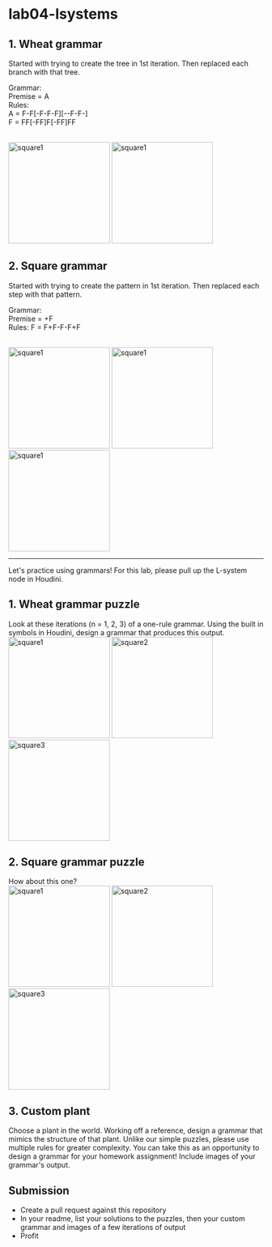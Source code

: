 # lab04-lsystems

## 1. Wheat grammar

Started with trying to create the tree in 1st iteration. Then replaced each branch with that tree.

Grammar:
\
Premise = A
\
Rules:
\
A = F-F[-F-F-F][--F-F-]
\
F = FF[-FF]F[-FF]FF

\
<img width="200" alt="square1" src="https://user-images.githubusercontent.com/90112787/194322209-324282dd-c691-46a4-8f67-ab525d4a8c9e.jpg">
<img width="200" alt="square1" src="https://user-images.githubusercontent.com/90112787/194322287-55045511-71b7-4b28-aded-11e851d072f4.jpg">


## 2. Square grammar

Started with trying to create the pattern in 1st iteration. Then replaced each step with that pattern.

Grammar:
\
Premise = +F
\
Rules:
F = F+F-F-F+F

\
<img width="200" alt="square1" src="https://user-images.githubusercontent.com/90112787/194323290-1e4b9411-42e9-496b-8234-f4d670648751.jpg">
<img width="200" alt="square1" src="https://user-images.githubusercontent.com/90112787/194323300-2dc478b7-e366-4901-b70b-be2999f97ebe.jpg">
<img width="200" alt="square1" src="https://user-images.githubusercontent.com/90112787/194392563-3f5484cc-1747-488b-a0d6-b55319a8c432.jpg">


---
Let's practice using grammars! For this lab, please pull up the L-system node in Houdini.

## 1. Wheat grammar puzzle
Look at these iterations (n = 1, 2, 3) of a one-rule grammar. Using the built in symbols in Houdini, design a grammar that produces this output.\
<img width="200" alt="square1" src="https://user-images.githubusercontent.com/1758825/193949661-a3a0e1f7-7d68-4b9e-8384-d9991e1e9fd2.png">
<img width="200" alt="square2" src="https://user-images.githubusercontent.com/1758825/193949853-cf2306b3-3537-4c24-91b5-0a3083bc87c0.png">
<img width="200" alt="square3" src="https://user-images.githubusercontent.com/1758825/193949859-5e432b4b-f18d-48b5-a9e9-8d7dba255955.png">

## 2. Square grammar puzzle
How about this one?\
<img width="200" alt="square1" src="https://user-images.githubusercontent.com/1758825/193949895-87cdfb43-da7c-4867-ab1b-107e1ba9d2a7.png">
<img width="200" alt="square2" src="https://user-images.githubusercontent.com/1758825/193949904-a9cdfe0f-319e-4ca8-9935-dd338217a7cf.png">
<img width="200" alt="square3" src="https://user-images.githubusercontent.com/1758825/193949910-928e5993-ce26-4681-80f8-ffeb54be4dcf.png">

## 3. Custom plant
Choose a plant in the world. Working off a reference, design a grammar that mimics the structure of that plant. Unlike our simple puzzles, please use multiple rules for greater complexity. You can take this as an opportunity to design a grammar for your homework assignment! Include images of your grammar's output.

## Submission
- Create a pull request against this repository
- In your readme, list your solutions to the puzzles, then your custom grammar and images of a few iterations of output
- Profit
